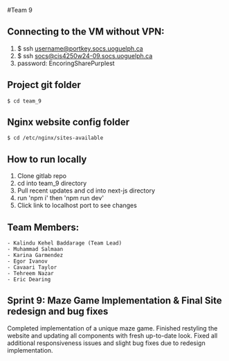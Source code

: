 #Team 9

## Connecting to the VM without VPN:

1) $ ssh username@portkey.socs.uoguelph.ca
2) $ ssh socs@cis4250w24-09.socs.uoguelph.ca
3) password: EncoringSharePurplest

## Project git folder
	$ cd team_9

## Nginx website config folder
	$ cd /etc/nginx/sites-available

## How to run locally

1) Clone gitlab repo
2) cd into team_9 directory
3) Pull recent updates and cd into next-js directory
4) run 'npm i' then 'npm run dev'
5) Click link to localhost port to see changes

## Team Members:
	- Kalindu Kehel Baddarage (Team Lead)
	- Muhammad Salmaan 
	- Karina Garmendez
	- Egor Ivanov 
	- Cavaari Taylor
	- Tehreem Nazar
	- Eric Dearing 
	

	
## Sprint 9: Maze Game Implementation & Final Site redesign and bug fixes

Completed implementation of a unique maze game. Finished restyling the website and updating all components with fresh up-to-date look. Fixed all additional responsiveness issues and slight bug fixes due to redesign implementation.
